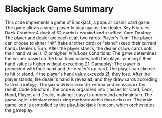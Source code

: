 # Blackjack Game Summary

This code implements a game of Blackjack, a popular casino card game. The game allows a single player to play against the dealer.
Key Features:
Deck Creation: A deck of 52 cards is created and shuffled.
Card Dealing: The player and dealer are each dealt two cards.
Player's Turn: The player can choose to either "hit" (take another card) or "stand" (keep their current hand).
Dealer's Turn: After the player stands, the dealer draws cards until their hand value is 17 or higher.
Win/Loss Conditions: The game determines the winner based on the final hand values, with the player winning if their hand value is higher without exceeding 21.
Gameplay:
The player is presented with their hand and the dealer's up card.
The player can choose to hit or stand.
If the player's hand value exceeds 21, they lose.
After the player stands, the dealer's hand is revealed, and they draw cards according to their strategy.
The game determines the winner and announces the result.
Code Structure:
The code is organized into classes for Card, Deck, Hand, Player, and Dealer, making it easy to understand and maintain. The game logic is implemented using methods within these classes. The main game loop is controlled by the play_blackjack function, which orchestrates the gameplay.
